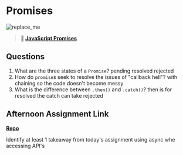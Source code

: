 # Promises

![replace_me](https://codeworks.blob.core.windows.net/public/assets/img/illustrations/placeholder.svg)

> **📖 [JavaScript Promises](https://codeworksacademy.com/fs-student-guide/resources/wk4/02-Promises)**

## Questions

1. What are the three states of a `Promise`?
pending resolved rejected
2. How do `promise`s seek to resolve the issues of "callback hell"?
with chaining so the code doesn't become messy
3. What is the difference between `.then()` and `.catch()`?
then is for resolved the catch can take rejected
## Afternoon Assignment Link

**[Repo](https://github.com/LiamSmith1992/gregslistAsync)**

Identify at least 1 takeaway from today's assignment
using async whe accessing API's